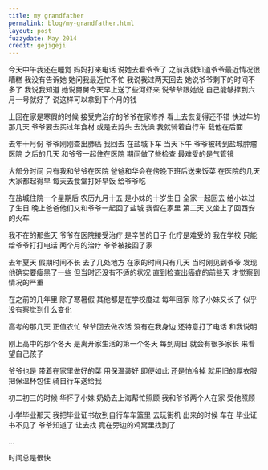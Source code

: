 ```yaml
---
title: my grandfather
permalink: blog/my-grandfather.html
layout: post
fuzzydate: May 2014
credit: gejigeji
---
```


今天中午我还在睡觉 妈妈打来电话 说她去看爷爷了
之前我就知道爷爷最近情况很糟糕 我没有告诉她
她问我最近忙不忙 我说我过两天回去
她说爷爷剩下的时间不多了 我说我知道
她说舅舅今天早上送了些河虾来
说爷爷跟她说 自己能够撑到六月一号就好了
说这样可以拿到下个月的钱

上回在家是寒假的时候
接受完治疗的爷爷在家修养
看上去恢复得还不错
快过年的那几天
爷爷要去买过年食材
或是去剪头 去洗澡
我就骑着自行车
载他在后面

去年十月份 爷爷刚刚查出肺癌 我回去 在盐城下车
当天下午 爷爷被转到盐城肿瘤医院
之后的几天 和爷爷一起住在医院
期间做了些检查 最难受的是气管镜

大部分时间 只有我和爷爷在医院
爸爸和华会在傍晚下班后送来饭菜
在医院的几天 大家都起得早
每天去食堂打好早饭 给爷爷吃

在盐城住院一个星期后 农历九月十五
是小妹的十岁生日 全家一起回去
给小妹过了生日 晚上爸爸他们又和爷爷一起回了盐城
我留在家里 第二天 又坐上了回西安的火车

我不在的那些天 爷爷在医院接受治疗
是辛苦的日子
化疗是难受的
我在学校 只能给爷爷打打电话
两个月的治疗 爷爷被接回了家

去年夏天 假期时间不长
去了几处地方 在家的时间只有几天
当时刚见到爷爷 发现他确实要瘦黑了一些
但当时还没有不适的状况
直到检查出癌症的前些天
才觉察到情况的严重

在之前的几年里
除了寒暑假 其他都是在学校度过
每年回家 除了小妹又长了
似乎没有察觉到什么变化

高考的那几天 正值农忙
爷爷回去做农活
没有在我身边 还特意打了电话 和我说明

刚上高中的那个冬天
是离开家生活的第一个冬天
每到周日 就会有很多家长
来看望自己孩子

爷爷也是 带着在家里做好的菜 用保温装好
即便如此 还是怕冷掉
就用旧的厚衣服把保温杯包住
骑自行车送给我

初二初三的时候 华怀了小妹
奶奶去上海帮忙照顾
我和爷爷两个人在家
受他照顾

小学毕业那天 我把毕业证书放到自行车车篮里
去玩街机 出来的时候
车在 毕业证书不见了
爷爷知道了 让去找
竟在旁边的鸡窝里找到了

...

时间总是很快
